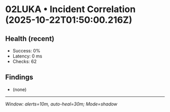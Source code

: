 # 02LUKA • Incident Correlation (2025-10-22T01:50:00.216Z)

## Health (recent)
- Success: 0%
- Latency: 0 ms
- Checks: 62

## Findings
- (none)

---
_Window: alerts=10m, auto-heal=30m; Mode=shadow_